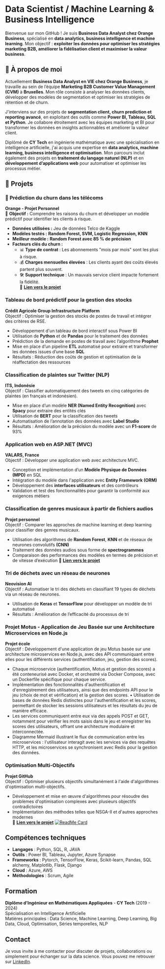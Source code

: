 # Data Scientist / Machine Learning & Business Intelligence 

Bienvenue sur mon GitHub ! Je suis **Business Data Analyst chez Orange Business**, spécialisé en **data analytics, business intelligence et machine learning**. Mon objectif : **exploiter les données pour optimiser les stratégies marketing B2B, améliorer la fidélisation client et maximiser la valeur business**.

## **📌 À propos de moi**  
Actuellement **Business Data Analyst en VIE chez Orange Business**, je travaille au sein de l’équipe **Marketing B2B Customer Value Management (CVM)** à **Bruxelles**. Mon rôle consiste à analyser les données clients, développer des modèles de segmentation et optimiser les stratégies de rétention et de churn.

J'interviens sur des projets de **segmentation client, churn prediction et reporting avancé**, en exploitant des outils comme **Power BI, Tableau, SQL et Python**. Je collabore étroitement avec les équipes marketing et BI pour transformer les données en insights actionnables et améliorer la valeur client.

Diplômé de **CY Tech** en ingénierie mathématique avec une spécialisation en intelligence artificielle, j'ai acquis une expertise en **data analytics, machine learning, business intelligence et optimisation**. Mon parcours inclut également des projets en **traitement du langage naturel (NLP)** et en **développement d’applications web** pour automatiser et optimiser les processus métier.

## 📌 Projets  

### 📢 **Prédiction du churn dans les télécoms**
**Orange - Projet Personnel**  
📌 **Objectif :** Comprendre les raisons du churn et développer un modèle prédictif pour identifier les clients à risque.  
- **Données utilisées :** Jeu de données Telco de Kaggle  
- **Modèles testés :** **Random Forest, SVM, Logistic Regression, KNN**  
- **Meilleur modèle :** **Random Forest avec 85 % de précision**  
- **Facteurs clés du churn :**  
  - 📊 **Type de contrat** : Les abonnements "mois par mois" sont les plus à risque.  
  - 💰 **Charges mensuelles élevées** : Les clients ayant des coûts élevés partent plus souvent.  
  - 🛠️ **Support technique** : Un mauvais service client impacte fortement la fidélité.  
📎 **[Lien vers le projet](https://github.com/Ismazerrouk/ChurnPrediction)**  

### **Tableau de bord prédictif pour la gestion des stocks**  
**Crédit Agricole Group Infrastructure Platform**  
Objectif : Optimiser la gestion des stocks de postes de travail et intégrer des critères de RSE.  
- Développement d'un tableau de bord interactif sous Power BI  
- Utilisation de **Python** et de **Pandas** pour le traitement des données  
- Prédiction de la demande en postes de travail avec l’algorithme **Prophet**  
- Mise en place d’un pipeline **ETL** automatisé pour extraire et transformer les données issues d’une base **SQL**  
- Résultats : Réduction des coûts de gestion et optimisation de la réaffectation des ressources  

### **Classification de plaintes sur Twitter (NLP)**  
**ITS, Indonésie**  
Objectif : Classifier automatiquement des tweets en cinq catégories de plaintes (en français et indonésien).  
- Mise en place d’un modèle **NER (Named Entity Recognition)** avec **Spacy** pour extraire des entités clés  
- Utilisation de **BERT** pour la classification des tweets  
- Automatisation de l’annotation des données avec **Label Studio**  
- Résultats : Amélioration de la précision du modèle avec un **F1-score** de 93%  

### **Application web en ASP.NET (MVC)**  
**VALARS, France**  
Objectif : Développer une application web avec architecture MVC.  
- Conception et implémentation d’un **Modèle Physique de Données (MPD)** en SQL  
- Intégration du modèle dans l'application avec **Entity Framework (ORM)**  
- Développement des **interfaces utilisateurs** et des contrôleurs  
- Validation et test des fonctionnalités pour garantir la conformité aux exigences métiers  

### **Classification de genres musicaux à partir de fichiers audios**  
**Projet personnel**  
Objectif : Comparer les approches de machine learning et deep learning pour classifier des genres musicaux.  
- Utilisation des algorithmes de **Random Forest**, **KNN** et de réseaux de neurones convolutifs **(CNN)**  
- Traitement des données audios sous forme de **spectrogrammes**  
- Comparaison des performances des modèles en termes de précision et de vitesse d’exécution
📎 **[Lien vers le projet](https://github.com/Ismazerrouk/ClassificationPython)**

### **Tri de déchets avec un réseau de neurones**  
**Neovision AI**  
Objectif : Automatiser le tri des déchets en classifiant 19 types de déchets via un réseau de neurones.  
- Utilisation de **Keras** et **TensorFlow** pour développer un modèle de tri automatisé  
- Résultats : Amélioration de l’efficacité du processus de tri

### **Projet Motus - Application de Jeu Basée sur une Architecture Microservices en Node.js**  
**Projet école**  
Objectif : Développement d'une application de jeu Motus basée sur une architecture microservices en Node.js, avec des API communiquant entre elles pour les différents services (authentification, jeu, gestion des scores).
- Chaque microservice (authentification, Motus et gestion des scores) a été conteneurisé avec Docker, et orchestré via Docker Compose, avec un Dockerfile spécifique pour chaque service.
- Implémentation des fonctionnalités d'authentification et d'enregistrement des utilisateurs, ainsi que des endpoints API pour le jeu (choix de mot et vérification) et la gestion des scores.
• Utilisation de bases de données Redis distinctes pour l'authentification et les scores, permettant de stocker les sessions utilisateurs et les résultats du jeu de manière efficace.
- Les services communiquent entre eux via des appels POST et GET, notamment pour vérifier les mots saisis dans le jeu et enregistrer les scores des utilisateurs, offrant une architecture modulaire et interconnectée.
- Diagramme Mermaid illustrant le flux de communication entre les microservices : l'utilisateur interagit avec les services via des requêtes HTTP, et les microservices se synchronisent avec Redis pour la gestion des données.

### **Optimisation Multi-Objectifs**  
**Projet GitHub**  
Objectif : Optimiser plusieurs objectifs simultanément à l'aide d'algorithmes d'optimisation multi-objectifs.  
- Développement et mise en œuvre d'algorithmes pour résoudre des problèmes d'optimisation complexes avec plusieurs objectifs contradictoires  
- Implémentation des méthodes telles que NSGA-II et d'autres approches modernes  
📎 **[Lien vers le projet](https://github.com/Ismazerrouk/Optimisation-MultiObjectifs)**
[![ReadMe Card](https://github-readme-stats.vercel.app/api/pin/?username=Ismazerrouk&repo=Optimisation-MultiObjectifs&theme=radical)](https://github.com/Ismazerrouk/Optimisation-MultiObjectifs)


## **Compétences techniques**
- **Langages** : Python, SQL, R, JAVA
- **Outils** : Power BI, Tableau, Jupyter, Azure Synapse  
- **Frameworks** : Pytorch, TensorFlow, Keras, Scikit-learn, Pandas, SQL alchemy, Matplotlib, Flask, Django
- **Cloud** : Azure, AWS  
- **Méthodologies** : Scrum, Agile  

## **Formation**  
**Diplôme d’Ingénieur en Mathématiques Appliquées** - **CY Tech** (2019 - 2024)  
Spécialisation en Intelligence Artificielle  
Matières principales : Data Science, Machine Learning, Deep Learning, Big Data, Cloud, Optimisation, Séries temporelles, NLP  

## **Contact**
Je vous invite à me contacter pour discuter de projets, collaborations ou simplement pour échanger sur la data science. Vous pouvez me retrouver sur [LinkedIn](https://www.linkedin.com/in/ismael-zerrouk/).
